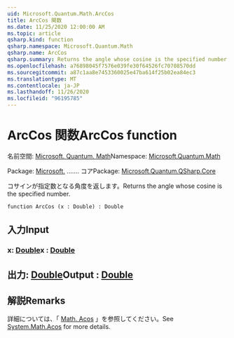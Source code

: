 ```yaml
---
uid: Microsoft.Quantum.Math.ArcCos
title: ArcCos 関数
ms.date: 11/25/2020 12:00:00 AM
ms.topic: article
qsharp.kind: function
qsharp.namespace: Microsoft.Quantum.Math
qsharp.name: ArcCos
qsharp.summary: Returns the angle whose cosine is the specified number.
ms.openlocfilehash: a76898045f7576e039fe30f64526fc70708570dd
ms.sourcegitcommit: a87c1aa8e7453360025e47ba614f25b02ea84ec3
ms.translationtype: MT
ms.contentlocale: ja-JP
ms.lasthandoff: 11/26/2020
ms.locfileid: "96195785"
---
```

# <a name="arccos-function"></a><span data-ttu-id="a2573-102">ArcCos 関数</span><span class="sxs-lookup"><span data-stu-id="a2573-102">ArcCos function</span></span>

<span data-ttu-id="a2573-103">名前空間: [Microsoft. Quantum. Math](xref:Microsoft.Quantum.Math)</span><span class="sxs-lookup"><span data-stu-id="a2573-103">Namespace: [Microsoft.Quantum.Math](xref:Microsoft.Quantum.Math)</span></span>

<span data-ttu-id="a2573-104">Package: [Microsoft.](https://nuget.org/packages/Microsoft.Quantum.QSharp.Core) ....... コア</span><span class="sxs-lookup"><span data-stu-id="a2573-104">Package: [Microsoft.Quantum.QSharp.Core](https://nuget.org/packages/Microsoft.Quantum.QSharp.Core)</span></span>


<span data-ttu-id="a2573-105">コサインが指定数となる角度を返します。</span><span class="sxs-lookup"><span data-stu-id="a2573-105">Returns the angle whose cosine is the specified number.</span></span>

```qsharp
function ArcCos (x : Double) : Double
```


## <a name="input"></a><span data-ttu-id="a2573-106">入力</span><span class="sxs-lookup"><span data-stu-id="a2573-106">Input</span></span>

### <a name="x--double"></a><span data-ttu-id="a2573-107">x: [Double](xref:microsoft.quantum.lang-ref.double)</span><span class="sxs-lookup"><span data-stu-id="a2573-107">x : [Double](xref:microsoft.quantum.lang-ref.double)</span></span>





## <a name="output--double"></a><span data-ttu-id="a2573-108">出力: [Double](xref:microsoft.quantum.lang-ref.double)</span><span class="sxs-lookup"><span data-stu-id="a2573-108">Output : [Double](xref:microsoft.quantum.lang-ref.double)</span></span>



## <a name="remarks"></a><span data-ttu-id="a2573-109">解説</span><span class="sxs-lookup"><span data-stu-id="a2573-109">Remarks</span></span>

<span data-ttu-id="a2573-110">詳細については、「 [Math. Acos](https://docs.microsoft.com/dotnet/api/system.math.acos) 」を参照してください。</span><span class="sxs-lookup"><span data-stu-id="a2573-110">See [System.Math.Acos](https://docs.microsoft.com/dotnet/api/system.math.acos) for more details.</span></span>